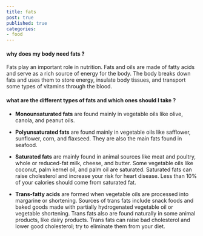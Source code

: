 ```yaml
---
title: fats
post: true
published: true
categories:
- food
---
```


#### why does my body need fats ?
Fats play an important role in nutrition. Fats and oils are made of fatty acids and serve as a rich source of energy for the body. The body breaks down fats and uses them to store energy, insulate body tissues, and transport some types of vitamins through the blood.

#### what are the different types of fats and which ones should I take ?
- **Monounsaturated fats** are found mainly in vegetable oils like olive, canola, and peanut oils.

- **Polyunsaturated fats** are found mainly in vegetable oils like safflower, sunflower, corn, and flaxseed. They are also the main fats found in seafood.

- **Saturated fats** are mainly found in animal sources like meat and poultry, whole or reduced-fat milk, cheese, and butter. Some vegetable oils like coconut, palm kernel oil, and palm oil are saturated. Saturated fats can raise cholesterol and increase your risk for heart disease. Less than 10% of your calories should come from saturated fat.

- **Trans-fatty acids** are formed when vegetable oils are processed into margarine or shortening. Sources of trans fats include snack foods and baked goods made with partially hydrogenated vegetable oil or vegetable shortening. Trans fats also are found naturally in some animal products, like dairy products. Trans fats can raise bad cholesterol and lower good cholesterol; try to eliminate them from your diet.


